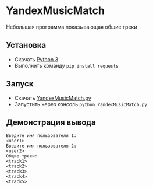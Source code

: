 # YandexMusicMatch
Небольшая программа показывающая общие треки

## Установка

* Скачать [Python 3](https://www.python.org/)
* Выполнить команду `pip install requests`

## Запуск

* Скачать [YandexMusicMatch.py](./YandexMusicMatch.py)
* Запустить через консоль `python YandexMusicMatch.py`

## Демонстрация вывода

```
Введите имя пользователя 1: 
<user1>
Введите имя пользователя 2: 
<user2>
Общие треки:
<track1>
<track2>
<track3>
<track4>
<track5>
```
